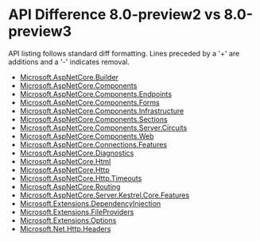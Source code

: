 # API Difference 8.0-preview2 vs 8.0-preview3

API listing follows standard diff formatting.
Lines preceded by a '+' are additions and a '-' indicates removal.

* [Microsoft.AspNetCore.Builder](8.0-preview3_Microsoft.AspNetCore.Builder.md)
* [Microsoft.AspNetCore.Components](8.0-preview3_Microsoft.AspNetCore.Components.md)
* [Microsoft.AspNetCore.Components.Endpoints](8.0-preview3_Microsoft.AspNetCore.Components.Endpoints.md)
* [Microsoft.AspNetCore.Components.Forms](8.0-preview3_Microsoft.AspNetCore.Components.Forms.md)
* [Microsoft.AspNetCore.Components.Infrastructure](8.0-preview3_Microsoft.AspNetCore.Components.Infrastructure.md)
* [Microsoft.AspNetCore.Components.Sections](8.0-preview3_Microsoft.AspNetCore.Components.Sections.md)
* [Microsoft.AspNetCore.Components.Server.Circuits](8.0-preview3_Microsoft.AspNetCore.Components.Server.Circuits.md)
* [Microsoft.AspNetCore.Components.Web](8.0-preview3_Microsoft.AspNetCore.Components.Web.md)
* [Microsoft.AspNetCore.Connections.Features](8.0-preview3_Microsoft.AspNetCore.Connections.Features.md)
* [Microsoft.AspNetCore.Diagnostics](8.0-preview3_Microsoft.AspNetCore.Diagnostics.md)
* [Microsoft.AspNetCore.Html](8.0-preview3_Microsoft.AspNetCore.Html.md)
* [Microsoft.AspNetCore.Http](8.0-preview3_Microsoft.AspNetCore.Http.md)
* [Microsoft.AspNetCore.Http.Timeouts](8.0-preview3_Microsoft.AspNetCore.Http.Timeouts.md)
* [Microsoft.AspNetCore.Routing](8.0-preview3_Microsoft.AspNetCore.Routing.md)
* [Microsoft.AspNetCore.Server.Kestrel.Core.Features](8.0-preview3_Microsoft.AspNetCore.Server.Kestrel.Core.Features.md)
* [Microsoft.Extensions.DependencyInjection](8.0-preview3_Microsoft.Extensions.DependencyInjection.md)
* [Microsoft.Extensions.FileProviders](8.0-preview3_Microsoft.Extensions.FileProviders.md)
* [Microsoft.Extensions.Options](8.0-preview3_Microsoft.Extensions.Options.md)
* [Microsoft.Net.Http.Headers](8.0-preview3_Microsoft.Net.Http.Headers.md)

